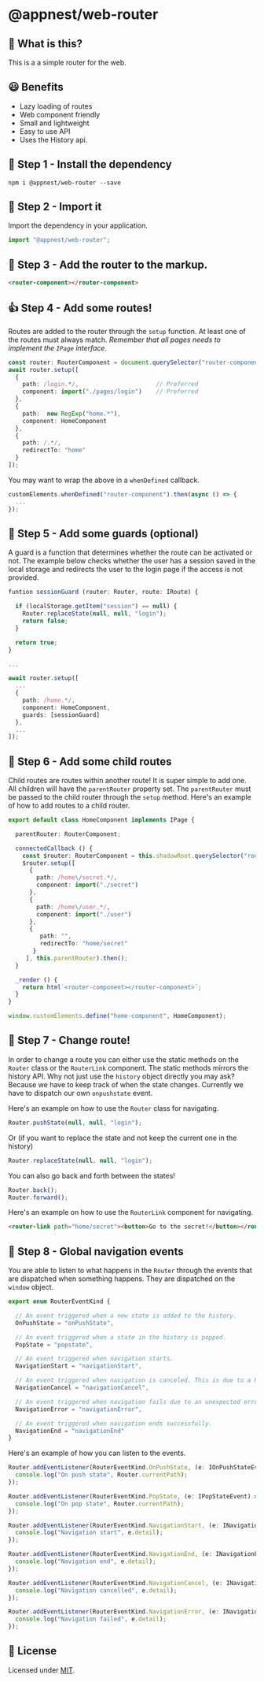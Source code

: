 # @appnest/web-router

## 🧐 What is this?

This is a a simple router for the web.

## 😃 Benefits
- Lazy loading of routes
- Web component friendly
- Small and lightweight
- Easy to use API
- Uses the History api.

## 🎁 Step 1 -  Install the dependency

```node
npm i @appnest/web-router --save
```

## 🤝 Step 2 - Import it

Import the dependency in your application.

```javascript
import "@appnest/web-router";
```


## 👏 Step 3 - Add the router to the markup.

```html
<router-component></router-component>
```

## 👍 Step 4 - Add some routes!

Routes are added to the router through the `setup` function. At least one of the routes must always match. *Remember that all pages needs to implement the `IPage` interface*.

```typescript
const router: RouterComponent = document.querySelector("router-component");
await router.setup([
  {
    path: /login.*/,                      // Preferred
    component: import("./pages/login")    // Preferred
  },
  {
    path:  new RegExp("home.*"), 
    component: HomeComponent
  },
  {
    path: /.*/,
    redirectTo: "home"
  }
]);
```

You may want to wrap the above in a `whenDefined` callback.

```javascript
customElements.whenDefined("router-component").then(async () => {
  ...
});
```

## 🎉 Step 5 - Add some guards (optional)

A guard is a function that determines whether the route can be activated or not. The example below checks whether the user has a session saved in the local storage and redirects the user to the login page if the access is not provided.

```typescript
funtion sessionGuard (router: Router, route: IRoute) {

  if (localStorage.getItem("session") == null) {
    Router.replaceState(null, null, "login");
    return false;
  }

  return true;
}

...

await router.setup([
  ...
  {
    path: /home.*/,
    component: HomeComponent,
    guards: [sessionGuard]
  },
  ...
]);
```

## 👶 Step 6 - Add some child routes

Child routes are routes within another route! It is super simple to add one. All children will have the `parentRouter` property set. The `parentRouter` must be passed to the child router through the `setup` method. Here's an example of how to add routes to a child router.

```typescript
export default class HomeComponent implements IPage {

  parentRouter: RouterComponent;

  connectedCallback () {
    const $router: RouterComponent = this.shadowRoot.querySelector("router-component");
    $router.setup([
      {
        path: /home\/secret.*/,
        component: import("./secret")
      },
      {
        path: /home\/user.*/,
        component: import("./user")
      },
      {
         path: "",
         redirectTo: "home/secret"
       }
     ], this.parentRouter).then();
  }

  _render () {
    return html`<router-component></router-component>`;
  }
}

window.customElements.define("home-component", HomeComponent);
```

## 🙌 Step 7 - Change route!

In order to change a route you can either use the static methods on the `Router` class or the `RouterLink` component. The static methods mirrors the history API. Why not just use the `history` object directly you may ask? Because we have to keep track of when the state changes. Currently we have to dispatch our own `onpushstate` event.

Here's an example on how to use the `Router` class for navigating.

```javascript
Router.pushState(null, null, "login");
```

Or (if you want to replace the state and not keep the current one in the history)

```javascript
Router.replaceState(null, null, "login");
```

You can also go back and forth between the states!

```javascript
Router.back();
Router.forward();
```

Here's an example on how to use the `RouterLink` component for navigating.

```html
<router-link path="home/secret"><button>Go to the secret!</button></router-link>
```

## 👋 Step 8 - Global navigation events

You are able to listen to what happens in the `Router` through the events that are dispatched when something happens. They are dispatched on the `window` object.

```typescript
export enum RouterEventKind {

  // An event triggered when a new state is added to the history.
  OnPushState = "onPushState",

  // An event triggered when a state in the history is popped.
  PopState = "popstate",

  // An event triggered when navigation starts.
  NavigationStart = "navigationStart",

  // An event triggered when navigation is canceled. This is due to a Route Guard returning false during navigation.
  NavigationCancel = "navigationCancel",

  // An event triggered when navigation fails due to an unexpected error.
  NavigationError = "navigationError",

  // An event triggered when navigation ends successfully.
  NavigationEnd = "navigationEnd"
}
```

Here's an example of how you can listen to the events.

```typescript
Router.addEventListener(RouterEventKind.OnPushState, (e: IOnPushStateEvent) => {
  console.log("On push state", Router.currentPath);
});

Router.addEventListener(RouterEventKind.PopState, (e: IPopStateEvent) => {
  console.log("On pop state", Router.currentPath);
});

Router.addEventListener(RouterEventKind.NavigationStart, (e: INavigationStartEvent) => {
  console.log("Navigation start", e.detail);
});

Router.addEventListener(RouterEventKind.NavigationEnd, (e: INavigationEndEvent) => {
  console.log("Navigation end", e.detail);
});

Router.addEventListener(RouterEventKind.NavigationCancel, (e: INavigationCancelEvent) => {
  console.log("Navigation cancelled", e.detail);
});

Router.addEventListener(RouterEventKind.NavigationError, (e: INavigationErrorEvent) => {
  console.log("Navigation failed", e.detail);
});
```

## 🎉 License

Licensed under [MIT](https://opensource.org/licenses/MIT).